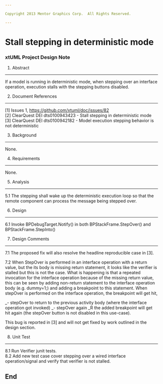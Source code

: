 ```yaml
---

Copyright 2013 Mentor Graphics Corp.  All Rights Reserved.

---
```


# Stall stepping in deterministic mode
### xtUML Project Design Note


1. Abstract
-----------
 If a model is running in deterministic mode, when stepping over an interface 
 operation, execution stalls with the stepping buttons disabled.

2. Document References
----------------------
[1] Issues 1, https://github.com/xtuml/doc/issues/82  
[2] ClearQuest DEI dts0100943423 - Stall stepping in deterministic mode  
[3] ClearQuest DEI dts0100942182 - Model execution stepping behavior is not 
	deterministic  

3. Background
-------------
None.

4. Requirements
---------------
None.

5. Analysis
-----------
5.1 The stepping shall wake up the deterministic execution loop so that 
	the remote component can process the message being stepped over. 


6. Design
---------
6.1 Invoke BPDebugTarget.Notify() in both BPStackFrame.StepOver() and 
  BPStackFrame.StepInto() 

7. Design Comments
------------------
7.1 The proposed fix will also resolve the headline reproducible case in [3].

7.2 When StepOver is performed in an interface operation with a return value, but the its
  body is missing return statement, it looks like the verifier is stalled but
  this is not the case. What is happening is that a repeated invocation for the
  interface operation because of the missing return value, this can be seen
  by adding non-return statement to the interface operation body (e.g. dummy=1;)
  and adding a breakpoint to this statement. When stepOver is performed on the interface operation,
  the breakpoint will get hit, 
  
  _- stepOver to return to the previous activity body
     (where the interface operation got invoked) 
  _- stepOver again
  _R the added breakpoint will get hit again (the stepOver button is not disabled in this
  use-case). 
  
  This bug is reported in [3] and will not get fixed by work
  outlined in the design section.
 

8. Unit Test
------------
8.1 Run Verifier junit tests.  
8.2 Add new test case cover stepping over a wired interface operation/signal 
  and verify that verifier is not stalled.

End
---

